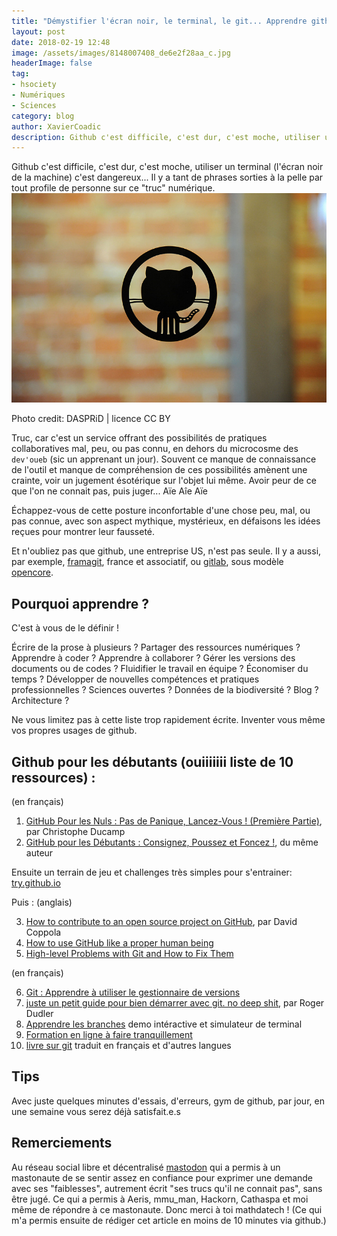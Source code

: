```yaml
---
title: "Démystifier l'écran noir, le terminal, le git... Apprendre github en douceur | 10 ressources"
layout: post
date: 2018-02-19 12:48
image: /assets/images/8148007408_de6e2f28aa_c.jpg
headerImage: false
tag:
- hsociety
- Numériques
- Sciences
category: blog
author: XavierCoadic
description: Github c'est difficile, c'est dur, c'est moche, utiliser un terminal (l'écran noir de la machine) c'est dangereux
---
```


Github c'est difficile, c'est dur, c'est moche, utiliser un terminal (l'écran noir de la machine) c'est dangereux... Il y a tant de phrases sorties à la pelle par tout profile de personne sur ce "truc" numérique.
![](/assets/images/8148007408_de6e2f28aa_c.jpg) <figcaption class="caption">Photo credit: DASPRiD | licence CC BY</figcaption>

Truc, car c'est un service offrant des possibilités de pratiques collaboratives mal, peu, ou pas connu, en dehors du microcosme des `dev'oueb` (sic un apprenant un jour). Souvent ce manque de connaissance de l'outil et manque de compréhension de ces possibilités amènent une crainte, voir un jugement ésotérique sur l'objet lui même. Avoir peur de ce que l'on ne connait pas, puis juger... Aïe Aîe Aïe

Échappez-vous de cette posture inconfortable d'une chose peu, mal, ou pas connue, avec son aspect mythique, mystérieux, en défaisons les idées reçues pour montrer leur fausseté. 

Et n'oubliez pas que github, une entreprise US, n'est pas seule. Il y a aussi, par exemple, [framagit](https://framagit.org/public/projects), france et associatif, ou [gitlab](https://about.gitlab.com), sous modèle [opencore](https://fr.wikipedia.org/wiki/Open_core).

## Pourquoi apprendre ?

C'est à vous de le définir !

Écrire de la prose à plusieurs ? Partager des ressources numériques ? Apprendre à coder ? Apprendre à collaborer ? Gérer les versions des documents ou de codes ? Fluidifier le travail en équipe ? Économiser du temps ? Développer de nouvelles compétences et pratiques professionnelles ? Sciences ouvertes ? Données de la biodiversité ? Blog ? Architecture ?

Ne vous limitez pas à cette liste trop rapidement écrite. Inventer vous même vos propres usages de github.

## Github pour les débutants (ouiiiiiii liste de 10 ressources) :

(en français)
1. [GitHub Pour les Nuls : Pas de Panique, Lancez-Vous ! (Première Partie)](https://www.christopheducamp.com/2013/12/15/github-pour-nuls-partie-1/), par Christophe Ducamp
2. [GitHub pour les Débutants : Consignez, Poussez et Foncez !](https://www.christopheducamp.com/2013/12/16/github-pour-nuls-partie-2/), du même auteur

Ensuite un terrain de jeu et challenges très simples pour s'entrainer: [try.github.io](https://try.github.io/levels/1/challenges/1)

Puis :
(anglais)

3. [How to contribute to an open source project on GitHub](http://blog.davidecoppola.com/2016/11/howto-contribute-to-open-source-project-on-github/), par David Coppola
4. [How to use GitHub like a proper human being](https://stories.devacademy.la/how-to-use-github-like-a-proper-human-being-1a9c895c4e13)
5. [High-level Problems with Git and How to Fix Them](https://gregoryszorc.com/blog/2017/12/11/high-level-problems-with-git-and-how-to-fix-them)

(en français)

6. [Git : Apprendre à utiliser le gestionnaire de versions](http://borntocode.fr/git-tutoriel-et-configuration-sur-le-gestionnaire-de-versions/)
7. [juste un petit guide pour bien démarrer avec git. no deep shit](https://rogerdudler.github.io/git-guide/index.fr.html), par  Roger Dudler
8. [Apprendre les branches](https://learngitbranching.js.org) demo intéractive et simulateur de terminal
9. [Formation en ligne à faire tranquillement](https://www.grafikart.fr/formations/git)
10. [livre sur git](https://git-scm.com/book/en/v2) traduit en français et d'autres langues

## Tips

Avec juste quelques minutes d'essais, d'erreurs, gym de github, par jour, en une semaine vous serez déjà satisfait.e.s

## Remerciements

Au réseau social libre et décentralisé [mastodon](https://mastodon.social/about) qui a permis à un mastonaute de se sentir assez en confiance pour exprimer une demande avec ses "faiblesses", autrement écrit "ses trucs qu'il ne connait pas", sans être jugé. Ce qui a permis à Aeris, mmu_man, Hackorn, Cathaspa et moi même de répondre à ce mastonaute. Donc merci à toi mathdatech ! 
(Ce qui m'a permis ensuite de rédiger cet article en moins de 10 minutes via github.)
